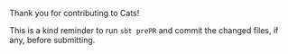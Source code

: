Thank you for contributing to Cats!

This is a kind reminder to run `sbt prePR` and commit the changed files, if any, before submitting. 


